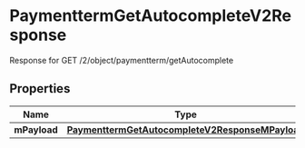 

# PaymenttermGetAutocompleteV2Response

Response for GET /2/object/paymentterm/getAutocomplete

## Properties

| Name | Type | Description | Notes |
|------------ | ------------- | ------------- | -------------|
|**mPayload** | [**PaymenttermGetAutocompleteV2ResponseMPayload**](PaymenttermGetAutocompleteV2ResponseMPayload.md) |  |  |



